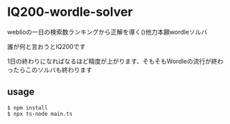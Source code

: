 # IQ200-wordle-solver
weblioの一日の検索数ランキングから正解を導く()他力本願wordleソルバ

誰が何と言おうとIQ200です

1日の終わりになればなるほど精度が上がります、そもそもWordleの流行が終わったらこのソルバも終わります

## usage
  
  ```
  $ npm install
  $ npx ts-node main.ts
  ```